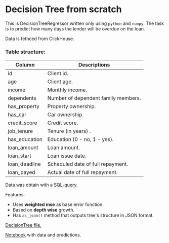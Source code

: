 # Decision Tree from scratch
This is DecisionTreeRegressor written only using `python` and `numpy`.
The task is to predict how many days the lender will be overdue on the loan.

Data is fethced from ClickHouse.
### Table structure:
| Column        | Descriptions                        |
| ------------- | ----------------------------------- |
| id            | Client id.                          |
| age           | Client age.                         |
| income        | Monthly income.                     |
| dependents    | Number of dependent family members. |
| has_property  | Property ownership.                 |
| has_car       | Car ownership.                      |
| credit_score  | Credit score.                       |
| job_tenure    | Tenure (in years)           .       |
| has_education | Education (0 - no, 1 - yes).        |
| loan_amount   | Loan amount.                        |
| loan_start    | Loan issue date.                    |
| loan_deadline | Scheduled date of full repayment.   |
| loan_payed    | Actual date of full repayment.      |


Data was obtain with a [SQL-query](query.sql).

Features:
- Uses **weighted mse** as base error function.
- Based on **depth wise** growth.
- Has `as_json()` method that outputs tree's structure in JSON format.

[DecisionTree file.](tree.py)

[Notebook](decision_tree.ipynb) with data and predictions.